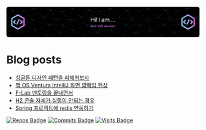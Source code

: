 ![Header](./github-header-image.png)

# Blog posts
<!-- BLOG-POST-LIST:START -->
- [싱글톤 디자인 패턴을 파헤쳐보자](https://velog.io/@dailyzett/%EC%8B%B1%EA%B8%80%ED%86%A4-%EB%94%94%EC%9E%90%EC%9D%B8-%ED%8C%A8%ED%84%B4%EC%9D%84-%ED%8C%8C%ED%97%A4%EC%B3%90%EB%B3%B4%EC%9E%90)
- [맥 OS Ventura IntelliJ 화면 깜빡임 현상](https://velog.io/@dailyzett/%EB%A7%A5-OS-Ventura-IntelliJ-%ED%99%94%EB%A9%B4-%EA%B9%9C%EB%B9%A1%EC%9E%84-%ED%98%84%EC%83%81)
- [F-Lab 멘토링을 끝내면서](https://velog.io/@dailyzett/F-Lab-%EB%A9%98%ED%86%A0%EB%A7%81%EC%9D%84-%EB%81%9D%EB%82%B4%EB%A9%B4%EC%84%9C)
- [H2 콘솔 자체가 실행이 안되는 경우](https://velog.io/@dailyzett/H2-%EC%BD%98%EC%86%94-%EC%9E%90%EC%B2%B4%EA%B0%80-%EC%8B%A4%ED%96%89%EC%9D%B4-%EC%95%88%EB%90%98%EB%8A%94-%EA%B2%BD%EC%9A%B0)
- [Spring 프로젝트에 redis 연동하기](https://velog.io/@dailyzett/Spring-%ED%94%84%EB%A1%9C%EC%A0%9D%ED%8A%B8%EC%97%90-redis-%EC%97%B0%EB%8F%99)
<!-- BLOG-POST-LIST:END -->

[![Repos Badge](https://badges.pufler.dev/repos/dailyzett)](https://badges.pufler.dev)
[![Commits Badge](https://badges.pufler.dev/commits/monthly/dailyzett)](https://badges.pufler.dev)
[![Visits Badge](https://badges.pufler.dev/visits/dailyzett/badge-it)](https://badges.pufler.dev)


